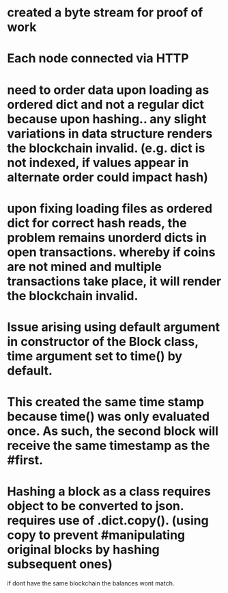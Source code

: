 # created a byte stream for proof of work
# Each node connected via HTTP
# need to order data upon loading as ordered dict and not a regular dict because upon hashing.. any slight variations in data structure renders the blockchain invalid. (e.g. dict is not indexed, if values appear in alternate order could impact hash)
# upon fixing loading files as ordered dict for correct hash reads, the problem remains unorderd dicts in open transactions. whereby if coins are not mined and multiple transactions take place, it will render the blockchain invalid.

# Issue arising using default argument in constructor of the Block class, time argument set to time() by default.
# This created the same time stamp because time() was only evaluated once. As such, the second block will receive the same timestamp as the #first.
# Hashing a block as a class requires object to be converted to json. requires use of <class>.__dict__.copy(). (using copy to prevent #manipulating original blocks by hashing subsequent ones)
if dont have the same blockchain the balances wont match.
